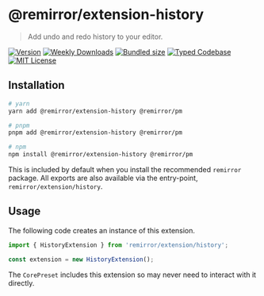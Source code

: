 # @remirror/extension-history

> Add undo and redo history to your editor.

[![Version][version]][npm] [![Weekly Downloads][downloads-badge]][npm] [![Bundled size][size-badge]][size] [![Typed Codebase][typescript]](#) [![MIT License][license]](#)

[version]: https://flat.badgen.net/npm/v/@remirror/extension-history/next
[npm]: https://npmjs.com/package/@remirror/extension-history/v/next
[license]: https://flat.badgen.net/badge/license/MIT/purple
[size]: https://bundlephobia.com/result?p=@remirror/extension-history@next
[size-badge]: https://flat.badgen.net/bundlephobia/minzip/@remirror/extension-history
[typescript]: https://flat.badgen.net/badge/icon/TypeScript?icon=typescript&label
[downloads-badge]: https://badgen.net/npm/dw/@remirror/extension-history/red?icon=npm

## Installation

```bash
# yarn
yarn add @remirror/extension-history @remirror/pm

# pnpm
pnpm add @remirror/extension-history @remirror/pm

# npm
npm install @remirror/extension-history @remirror/pm
```

This is included by default when you install the recommended `remirror` package. All exports are also available via the entry-point, `remirror/extension/history`.

## Usage

The following code creates an instance of this extension.

```ts
import { HistoryExtension } from 'remirror/extension/history';

const extension = new HistoryExtension();
```

The `CorePreset` includes this extension so may never need to interact with it directly.
